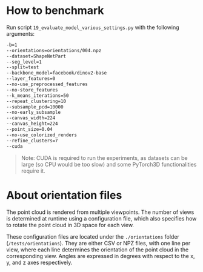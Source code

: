 # How to benchmark

Run script `19_evaluate_model_various_settings.py` with the following arguments:
```bash
-b=1
--orientations=orientations/004.npz
--dataset=ShapeNetPart
--seg_level=1
--split=test
--backbone_model=facebook/dinov2-base
--layer_features=0
--no-use_preprocessed_features
--no-store_features
--k_means_iterations=50
--repeat_clustering=10
--subsample_pcd=10000
--no-early_subsample
--canvas_width=224
--canvas_height=224
--point_size=0.04
--no-use_colorized_renders
--refine_clusters=7
--cuda
```

> Note: CUDA is required to run the experiments, as datasets can be large (so CPU would be too slow) and some PyTorch3D functionalities require it.


# About orientation files

The point cloud is rendered from multiple viewpoints. The number of views is determined at runtime using a configuration file, which also specifies how to rotate the point cloud in 3D space for each view.

These configuration files are located under the `./orientations` folder (`/tests/orientations`). They are either CSV or NPZ files, with one line per view, where each line determines the orientation of the point cloud in the corresponding view. Angles are expressed in degrees with respect to the x, y, and z axes respectively.
